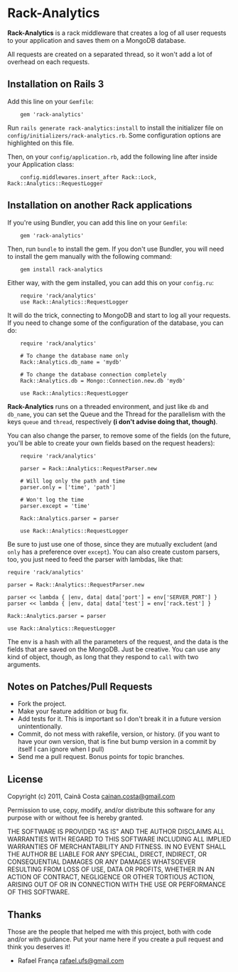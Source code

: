 # Rack-Analytics #

**Rack-Analytics** is a rack middleware that creates a log of all user requests to your application and saves them on a MongoDB database.

All requests are created on a separated thread, so it won't add a lot of overhead on each requests.

## Installation on Rails 3 ##

Add this line on your `Gemfile`:

		gem 'rack-analytics'

Run `rails generate rack-analytics:install` to install the initializer file on `config/initializers/rack-analytics.rb`. Some configuration options are highlighted on this file.

Then, on your `config/application.rb`, add the following line after inside your Application class:

		config.middlewares.insert_after Rack::Lock, Rack::Analytics::RequestLogger

## Installation on another Rack applications ##

If you're using Bundler, you can add this line on your `Gemfile`:

		gem 'rack-analytics'

Then, run `bundle` to install the gem. If you don't use Bundler, you will need to install the gem manually with the following command:

		gem install rack-analytics

Either way, with the gem installed, you can add this on your `config.ru`:

		require 'rack/analytics'
		use Rack::Analytics::RequestLogger

It will do the trick, connecting to MongoDB and start to log all your requests. If you need to change some of the configuration of the database, you can do:

		require 'rack/analytics'
		
		# To change the database name only
		Rack::Analytics.db_name = 'mydb'
		
		# To change the database connection completely
		Rack::Analytics.db = Mongo::Connection.new.db 'mydb'
		
		use Rack::Analytics::RequestLogger

**Rack-Analytics** runs on a threaded environment, and just like `db` and `db_name`, you can set the Queue and the Thread for the parallelism with the keys `queue` and `thread`, respectively **(i don't advise doing that, though)**.

You can also change the parser, to remove some of the fields (on the future, you'll be able to create your own fields based on the request headers):

		require 'rack/analytics'
		
		parser = Rack::Analytics::RequestParser.new
		
		# Will log only the path and time
		parser.only = ['time', 'path']

		# Won't log the time
		parser.except = 'time'
		
		Rack::Analytics.parser = parser

		use Rack::Analytics::RequestLogger

Be sure to just use one of those, since they are mutually excludent (and `only` has a preference over `except`). You can also create custom parsers, too, you just need to feed the parser with lambdas, like that:

    require 'rack/analytics'

    parser = Rack::Analytics::RequestParser.new

    parser << lambda { |env, data| data['port'] = env['SERVER_PORT'] }
    parser << lambda { |env, data| data['test'] = env['rack.test'] }

    Rack::Analytics.parser = parser

    use Rack::Analytics::RequestLogger

The env is a hash with all the parameters of the request, and the data is the fields that are saved on the MongoDB. Just be creative. You can use any kind of object, though, as long that they respond to `call` with two arguments.

## Notes on Patches/Pull Requests ##

* Fork the project.
* Make your feature addition or bug fix.
* Add tests for it. This is important so I don't break it in a future version unintentionally.
* Commit, do not mess with rakefile, version, or history. (if you want to have your own version, that is fine but bump version in a commit by itself I can ignore when I pull)
* Send me a pull request. Bonus points for topic branches.

## License ##

Copyright (c) 2011, Cainã Costa <cainan.costa@gmail.com>

Permission to use, copy, modify, and/or distribute this software for any purpose with or without fee is hereby granted.

THE SOFTWARE IS PROVIDED "AS IS" AND THE AUTHOR DISCLAIMS ALL WARRANTIES WITH REGARD TO THIS SOFTWARE INCLUDING ALL IMPLIED WARRANTIES OF MERCHANTABILITY AND FITNESS. IN NO EVENT SHALL THE AUTHOR BE LIABLE FOR ANY SPECIAL, DIRECT, INDIRECT, OR CONSEQUENTIAL DAMAGES OR ANY DAMAGES WHATSOEVER RESULTING FROM LOSS OF USE, DATA OR PROFITS, WHETHER IN AN ACTION OF CONTRACT, NEGLIGENCE OR OTHER TORTIOUS ACTION, ARISING OUT OF OR IN CONNECTION WITH THE USE OR PERFORMANCE OF THIS SOFTWARE.

## Thanks ##

Those are the people that helped me with this project, both with code and/or with guidance. Put your name here if you create a pull request and think you deserves it!

* Rafael França <rafael.ufs@gmail.com>